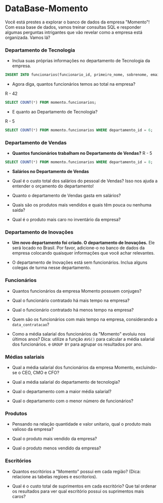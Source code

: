 # DataBase-Momento

Você está prestes a explorar o banco de dados da empresa "Momento"! Com essa base de dados, vamos treinar consultas SQL e responder algumas perguntas intrigantes que vão revelar como a empresa está organizada. Vamos lá?

### Departamento de Tecnologia 

* Inclua suas próprias informações no departamento de Tecnologia da empresa.
```sql
INSERT INTO funcionarios(funcionario_id, primeiro_nome, sobrenome, email, senha, telefone, data_contratacao, cargo_id, salario, gerente_id, departamento_id) VALUES (307, 'César', 'Oliveira', 'cesarsouz10@gmai.com', 'cesar123', '11 998745989', 2024-25-11, 14, 100.000, NULL, 9 );
```

* Agora diga, quantos funcionários temos ao total na empresa?
 
R - 42
```sql
SELECT COUNT(*) FROM momento.funcionarios;
```

* E quanto ao Departamento de Tecnologia?

R - 5
```sql
SELECT COUNT(*) FROM momento.funcionarios WHERE departamento_id = 6;
```

### Departamento de Vendas 

* **Quantos funcionários trabalham no Departamento de Vendas?**
  R - 5
 ```sql
SELECT COUNT(*) FROM momento.funcionarios WHERE departamento_id = 8;
```

* **Salários no Departamento de Vendas**

* Qual é o custo total dos salários do pessoal de Vendas? Isso nos ajuda a entender o orçamento do departamento!

* Quanto o departamento de Vendas gasta em salários?

* Quais são os produtos mais vendidos e quais têm pouca ou nenhuma saída?

* Qual é o produto mais caro no inventário da empresa?

### Departamento de Inovações 

* **Um novo departamento foi criado. O departamento de Inovações.** 
Ele será locado no Brasil. Por favor, adicione-o no banco de dados da empresa colocando quaisquer informações que você achar relevantes.

* O departamento de Inovações está sem funcionários. Inclua alguns colegas de turma nesse departamento.  

### Funcionários

* Quantos funcionários da empresa Momento possuem conjuges?

* Qual o funcionário contratado há mais tempo na empresa?

* Qual o funcionário contratado há menos tempo na empresa?

* Quem são os funcionários com mais tempo na empresa, considerando a `data_contratacao`?

* Como a média salarial dos funcionários da "Momento" evoluiu nos últimos anos?
Dica: utilize a função `AVG()` para calcular a média salarial dos funcionários. e `GROUP BY` para agrupar os resultados por ano.

### Médias salariais

* Qual a média salarial dos funcionários da empresa Momento, excluindo-se o CEO, CMO e CFO?

* Qual a média salarial do departamento de tecnologia? 

* Qual o departamento com a maior média salarial?

* Qual o departamento com o menor número de funcionários?

### Produtos

* Pensando na relação quantidade e valor unitario, qual o produto mais valioso da empresa?

* Qual o produto mais vendido da empresa?

* Qual o produto menos vendido da empresa?

### Escritórios

* Quantos escritórios a "Momento" possui em cada região? (Dica: relacione as tabelas regioes e escritorios).

* Qual é o custo total de suprimentos em cada escritório? Que tal ordenar os resultados para ver qual escritório possui os suprimentos mais caros?
